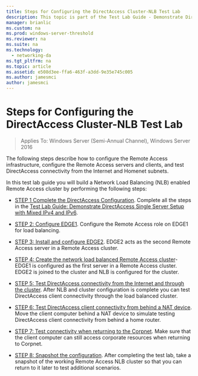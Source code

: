 ```yaml
---
title: Steps for Configuring the DirectAccess Cluster-NLB Test Lab
description: This topic is part of the Test Lab Guide - Demonstrate DirectAccess in a Cluster with Windows NLB for Windows Server 2016
manager: brianlic
ms.custom: na
ms.prod: windows-server-threshold
ms.reviewer: na
ms.suite: na
ms.technology: 
  - networking-da
ms.tgt_pltfrm: na
ms.topic: article
ms.assetid: e508d3ee-ffa6-463f-a3dd-9e35e745c005
ms.author: jamesmci
author: jamesmci
---
```

# Steps for Configuring the DirectAccess Cluster-NLB Test Lab

>Applies To: Windows Server (Semi-Annual Channel), Windows Server 2016

The following steps describe how to configure the Remote Access infrastructure, configure the Remote Access servers and clients, and test DirectAccess connectivity from the Internet and Homenet subnets.  
  
In this test lab guide you will build a Network Load Balancing (NLB) enabled Remote Access cluster by performing the following steps:  
  
-   [STEP 1 Complete the DirectAccess Configuration](STEP-1-Complete-the-DirectAccess-Configuration.md). Complete all the steps in the [Test Lab Guide: Demonstrate DirectAccess Single Server Setup with Mixed IPv4 and IPv6](http://go.microsoft.com/fwlink/p/?LinkId=237004).  
  
-   [STEP 2: Configure EDGE1](STEP-2-Configure-EDGE1.md). Configure the Remote Access role on EDGE1 for load balancing.  
  
-   [STEP 3: Install and configure EDGE2](STEP-3-Install-and-Configure-EDGE2.md). EDGE2 acts as the second Remote Access server in a Remote Access cluster.  
  
-   [STEP 4: Create the network load balanced Remote Access cluster](STEP-4-Create-the-Network-Load-Balanced-Remote-Access-Cluster.md)-EDGE1 is configured as the first server in a Remote Access cluster. EDGE2 is joined to the cluster and NLB is configured for the cluster.  
  
-   [STEP 5: Test DirectAccess connectivity from the Internet and through the cluster](STEP-5-Test-DirectAccess-Connectivity-from-the-Internet-and-Through-the-Cluster.md). After NLB and cluster configuration is complete you can test DirectAccess client connectivity through the load balanced cluster.  
  
-   [STEP 6: Test DirectAccess client connectivity from behind a NAT device](STEP-6-Test-DirectAccess-Client-Connectivity-from-Behind-a-NAT-Device.md). Move the client computer behind a NAT device to simulate testing DirectAccess client connectivity from behind a home router.  
  
-   [STEP 7: Test connectivity when returning to the Corpnet](STEP-7-Test-Connectivity-When-Returning-to-the-Corpnet.md). Make sure that the client computer can still access corporate resources when returning to Corpnet.  
  
-   [STEP 8: Snapshot the configuration](da-cluster-nlb-s8-snapshot.md). After completing the test lab, take a snapshot of the working Remote Access NLB cluster so that you can return to it later to test additional scenarios.  
  



